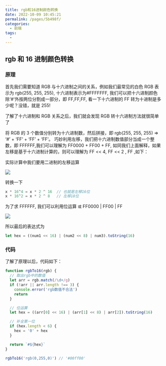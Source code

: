 ```yaml
---
title: rgb和16进制颜色转换
date: 2022-10-09 10:45:21
permalink: /pages/5b498f/
categories:
  - 前端
tags:
  - 
---
```

## rgb 和 16 进制颜色转换

### 原理

首先我们需要知道 RGB 与十六进制之间的关系，例如我们最常见的白色 RGB 表示为 rgb(255, 255, 255), 十六进制表示为#FFFFFFF, 我们可以把十六进制颜色除‘#’外按两位分割成一部分，即 FF,FF,FF, 看一下十六进制的 FF 转为十进制是多少呢？没错，就是 255!

了解了十六进制和 RGB 关系之后，我们就会发现 RGB 转十六进制方法就很简单了

将 RGB 的 3 个数值分别转为十六进制数，然后拼接，即 rgb(255, 255, 255) => ‘#’ + ‘FF’ + ‘FF’ + ‘FF’。 巧妙利用左移，我们把十六进制数值部分当成一个整数，即 FFFFFF,我们可以理解为 FF0000 + FF00 + FF, 如同我们上面解释，如果左移是基于十六进制计算的，则可以理解为 FF << 4, FF << 2 , FF ,如下：

实际计算中我们要用二进制的左移运算

![](https://raw.gitmirror.com/GanChuanYin/picture/main/blog/20221009105338.png)

转换一下

```javascript
x * 16^4 = x * 2 ^ 16  // 也就是左移16位
x * 16^2 = x * 2 ^ 8   // 左移18位
```

为了求 FFFFFF, 我们可以利用位运算 `或` FF0000 | FF00 | FF

![](https://raw.gitmirror.com/GanChuanYin/picture/main/blog/20221009105748.png)

所以最后的表达式为

```javascript
let hex = ((num1 << 16) | (num2 << 8) | num3).toString(16)
```

### 代码

了解了原理以后，代码如下：

```javascript
function rgbTo16(rgb) {
  // 取出rgb中的数值
  let arr = rgb.match(/\d+/g)
  if (!arr || arr.length !== 3) {
    console.error('rgb数值不合法')
    return
  }

  // 位运算
  let hex = ((arr[0] << 16) | (arr[1] << 8) | arr[2]).toString(16)

  // 补全第一位
  if (hex.length < 6) {
    hex = '0' + hex
  }

  return `#${hex}`
}

rgbTo16('rgb(0,255,0)') // '#00ff00'
```
